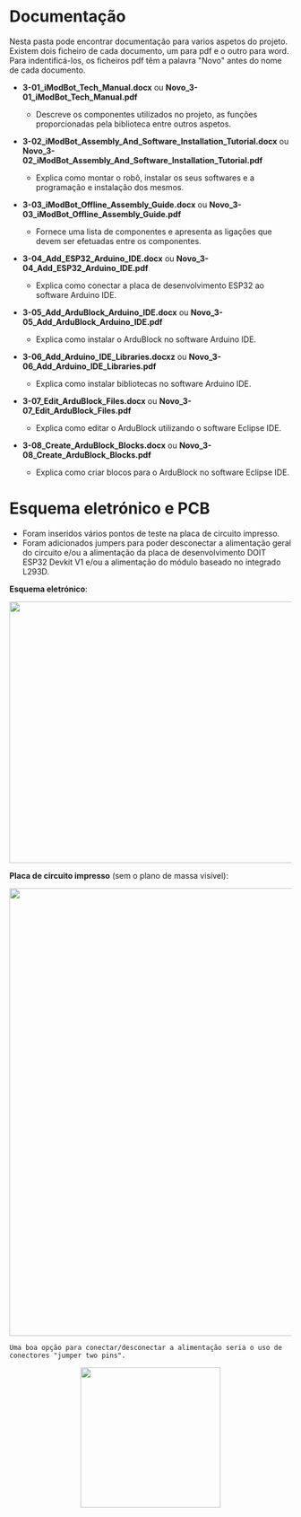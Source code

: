 
# Documentação

Nesta pasta pode encontrar documentação para varios aspetos do projeto. Existem dois ficheiro de cada documento, um para pdf e o outro para word. Para indentificá-los, os ficheiros pdf têm a palavra "Novo" antes do nome de cada documento.

- **3-01_iModBot_Tech_Manual.docx** ou **Novo_3-01_iModBot_Tech_Manual.pdf**
  - Descreve os componentes utilizados no projeto, as funções proporcionadas pela biblioteca entre outros aspetos.

- **3-02_iModBot_Assembly_And_Software_Installation_Tutorial.docx** ou **Novo_3-02_iModBot_Assembly_And_Software_Installation_Tutorial.pdf**
  - Explica como montar o robô, instalar os seus softwares e a programação e instalação dos mesmos.

- **3-03_iModBot_Offline_Assembly_Guide.docx** ou **Novo_3-03_iModBot_Offline_Assembly_Guide.pdf**
  - Fornece uma lista de componentes e apresenta as ligações que devem ser efetuadas entre os componentes.

- **3-04_Add_ESP32_Arduino_IDE.docx** ou **Novo_3-04_Add_ESP32_Arduino_IDE.pdf**
  - Explica como conectar a placa de desenvolvimento ESP32 ao software Arduino IDE.
  
- **3-05_Add_ArduBlock_Arduino_IDE.docx** ou **Novo_3-05_Add_ArduBlock_Arduino_IDE.pdf**
  - Explica como instalar o ArduBlock no software Arduino IDE.
  
- **3-06_Add_Arduino_IDE_Libraries.docxz** ou **Novo_3-06_Add_Arduino_IDE_Libraries.pdf**
  - Explica como instalar bibliotecas no software Arduino IDE.
  
- **3-07_Edit_ArduBlock_Files.docx** ou **Novo_3-07_Edit_ArduBlock_Files.pdf**
  - Explica como editar o ArduBlock utilizando o software Eclipse IDE.

- **3-08_Create_ArduBlock_Blocks.docx** ou **Novo_3-08_Create_ArduBlock_Blocks.pdf**
  - Explica como criar blocos para o ArduBlock no software Eclipse IDE.

# Esquema eletrónico e PCB


  - Foram inseridos vários pontos de teste na placa de circuito impresso. 
  - Foram adicionados jumpers para poder desconectar a alimentação geral do circuito e/ou a alimentação da placa de desenvolvimento DOIT ESP32 Devkit V1 e/ou a alimentação do módulo baseado no integrado L293D.

**Esquema eletrónico**:

 <p align="center">
  <img width="882" height="466" src="https://user-images.githubusercontent.com/60508542/87034511-d5f9b100-c1df-11ea-8ed3-99767a2c4866.png">
</p>


**Placa de circuito impresso** (sem o plano de massa visível):

 <p align="center">
  <img width="768" height="798" src="https://user-images.githubusercontent.com/60508542/87034508-d4c88400-c1df-11ea-97bc-7f3ebd613b46.png">
</p>


    Uma boa opção para conectar/desconectar a alimentação seria o uso de conectores "jumper two pins".
    
 <p align="center">
  <img width="250" height="250" src="https://cdn-media.itead.cc/media/catalog/product/cache/1/image/9df78eab33525d08d6e5fb8d27136e95/i/m/im120707001_6.jpg">
</p>
